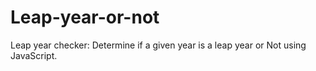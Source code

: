 # Leap-year-or-not
Leap year checker: Determine if a given year is a leap year or Not using JavaScript.
